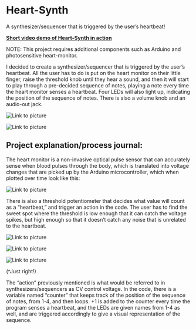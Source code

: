 # Heart-Synth
A synthesizer/sequencer that is triggered by the user’s heartbeat!

<strong>[Short video demo of Heart-Synth in action](https://www.youtube.com/watch?v=8kncr2PZEvg)</strong> 



NOTE: This project requires additional components such as Arduino and photosensitive heart-monitor. 

I decided to create a synthesizer/sequencer that is triggered by the user’s heartbeat. All the user has to do is put on the heart monitor on their little finger, raise the threshold knob until they hear a sound, and then it will start to play through a pre-decided sequence of notes, playing a note every time the heart monitor senses a heartbeat. Four LEDs will also light up, indicating the position of the sequence of notes. There is also a volume knob and an audio-out jack. 

![Link to picture](https://sites.google.com/a/nyu.edu/nils-digital-electronics/_/rsrc/1449787979437/home/final-project-blog/12348613_10153825337564216_852042241_n%20%281%29.jpg)



![Link to picture](https://user-images.githubusercontent.com/43551833/112672972-8d9c2500-8e3a-11eb-89b1-0037e6d4fb78.png)



## Project explanation/process journal: 

The heart monitor is a non-invasive optical pulse sensor that can accurately sense when blood pulses through the body, which is translated into voltage changes that are picked up by the Arduino microcontroller, which when plotted over time look like this: 

![Link to picture](https://sites.google.com/a/nyu.edu/nils-digital-electronics/_/rsrc/1449786362171/home/final-project-blog/Screen%20Shot%202015-12-03%20at%205.27.50%20PM.png?height=207&width=320)

There is also a threshold potentiometer that decides what value will count as a “heartbeat,” and trigger an action in the code. The user has to find the sweet spot where the threshold is low enough that it can catch the voltage spikes, but high enough so that it doesn’t catch any noise that is unrelated to the heartbeat.

![Link to picture](https://3586f828-a-a28aa00e-s-sites.googlegroups.com/a/nyu.edu/nils-digital-electronics/home/lab-12/Screen%20Shot%202015-12-03%20at%205.28.01%20PM.png?attachauth=ANoY7coovw9iP07RaDWptB9YwwAzkPFxqb_qn0IAcLu0tSnvNodAGVVI1OaipZkKhESbuDd3CLYM5zMTg1J8HQZ0BMlPxxYQbnTzYM8CKtchWiVWjZj835R7FuJe_yop8JCNWWfT4ScHb-cNl8NFiAmPKesZ3gH2tpGZZFpomhOMhCLDKumNCpfO_IkmHSL51TNFUcWSyziupdGSU8bHidZ283argxdD9Nnqm5R4loYfHGb7kiWD2g5CDOxP5EBCne8iFilP9SylFSMxgiHqxPR6B7KOat6UcQ%3D%3D&attredirects=0&height=193&width=320)

![Link to picture](https://3586f828-a-a28aa00e-s-sites.googlegroups.com/a/nyu.edu/nils-digital-electronics/home/lab-12/Screen%20Shot%202015-12-03%20at%205.28.29%20PM.png?attachauth=ANoY7cq8ernfgUVrY9Q1C9C_CPNFZQUeH4j5aeVb7YYGXS4xzYbyXuX2NbGcNkNND6IGD1tb4ePk3bIQQ10QmIw0RnTMbpLkT7UsVQyOXI9XHeGhzA5s7HzsLjmSXna9VZKfUZzmct9nR4_Hx-u3TzIzcvBUuSE0OrY5mDc3jpXVVUq0BWM4_RNfYKitKsGmfmI4VqQ9askR_NeOl9zz4ZoF7RzOOOZnxwGRQeBynjDrXWCB969Mg6oqS1CC1a04iyO7LyMN7yew2GfxkDl0wYEOaoFXjiyqsA%3D%3D&attredirects=0&height=193&width=320)

![Link to picture](https://3586f828-a-a28aa00e-s-sites.googlegroups.com/a/nyu.edu/nils-digital-electronics/home/lab-12/Screen%20Shot%202015-12-03%20at%205.28.18%20PM.png?attachauth=ANoY7crySMxn_2buLlCfmx9RCXAhZzFz0kf3PEyojiw4tEc2bZkPdMKXH_RIdgDcXiuyPJaHBm2Ul-EZK20ae3kAzZvXywi_X_1YVq2UVgoKWHGCWBGoKBESZrYlcC6XmpPchBENcMHhTRof7mA7Bee2KhKOD_GQt73naIw7oaLtbS4JyPQI-yG2TjXMo3EtoPRJhMPSGVgsyMQF1HDJnUWI3oiqNsljphRoltzvKZXWwacVBPfXLlJPOX4ZcNDxrVtd6I6UPaQzoAXgqNhDPyetF0Rd8oSwcg%3D%3D&attredirects=0&height=193&width=320)

(^Just right!)

The “action” previously mentioned is what would be referred to in synthesizers/sequencers as CV control voltage. In the code, there is a variable named “counter” that keeps track of the position of the sequence of notes, from 1-4, and then loops. +1 is added to the counter every time the program senses a heartbeat, and the LEDs are given names from 1-4 as well, and are triggered accordingly to give a visual representation of the sequence. 
